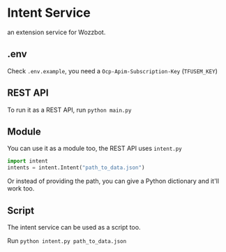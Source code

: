 # Intent Service

an extension service for Wozzbot.

## .env
Check `.env.example`, you need a `Ocp-Apim-Subscription-Key` (`TFUSEM_KEY`)

## REST API

To run it as a REST API, run `python main.py`

## Module

You can use it as a module too, the REST API uses `intent.py`

```python
import intent
intents = intent.Intent("path_to_data.json")
```

Or instead of providing the path, you can give a Python dictionary and it'll work too.

## Script

The intent service can be used as a script too.

Run `python intent.py path_to_data.json`
